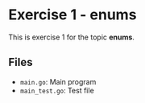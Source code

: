 # Exercise 1 - enums

This is exercise 1 for the topic **enums**.

## Files
- `main.go`: Main program
- `main_test.go`: Test file
